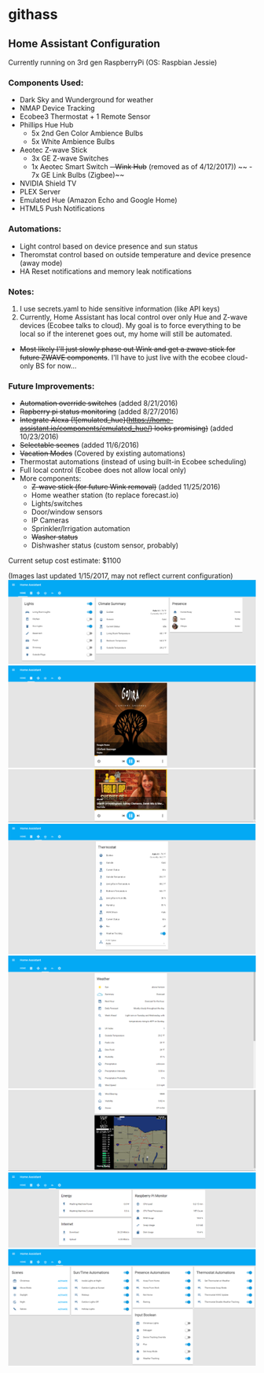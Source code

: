 # githass
## Home Assistant Configuration
Currently running on 3rd gen RaspberryPi (OS: Raspbian Jessie)

### Components Used:
- Dark Sky  and Wunderground for weather
- NMAP Device Tracking
- Ecobee3 Thermostat + 1 Remote Sensor
- Phillips Hue Hub
  -  5x 2nd Gen Color Ambience Bulbs
  -  5x White Ambience Bulbs
- Aeotec Z-wave Stick
  -  3x GE Z-wave Switches
  -  1x Aeotec Smart Switch 
~~- Wink Hub~~ (removed as of 4/12/2017))
~~  -  7x GE Link Bulbs (Zigbee)~~
- NVIDIA Shield TV
- PLEX Server
- Emulated Hue (Amazon Echo and Google Home)
- HTML5 Push Notifications

### Automations:
- Light control based on device presence and sun status
- Theromstat control based on outside temperature and device presence (away mode)
- HA Reset notifications and memory leak notifications

### Notes:
1. I use secrets.yaml to hide sensitive information (like API keys)
2. Currently, Home Assistant has local control over only Hue and Z-wave devices (Ecobee talks to cloud).  My goal is to force everything to be local so if the interenet goes out, my home will still be automated.
  * ~~Most likely I'll just slowly phase out Wink and get a zwave stick for future ZWAVE components~~.  I'll have to just live with the ecobee cloud-only BS for now...
 
### Future Improvements:
- ~~Automation override switches~~ (added 8/21/2016)
- ~~Rapberry pi status monitoring~~ (added 8/27/2016)
- ~~Integrate Alexa (![emulated_hue}(https://home-assistant.io/components/emulated_hue/) looks promising)~~ (added 10/23/2016)
- ~~Selectable scenes~~ (added 11/6/2016)
- ~~Vacation Modes~~ (Covered by existing automations)
- Thermostat automations (instead of using built-in Ecobee scheduling)
- Full local control (Ecobee does not allow local only)
- More components:
  - ~~Z-wave stick (for future Wink removal)~~ (added 11/25/2016)
  - Home weather station (to replace forecast.io)
  - Lights/switches
  - Door/window sensors
  - IP Cameras
  - Sprinkler/Irrigation automation
  - ~~Washer status~~
  - Dishwasher status (custom sensor, probably)
  
Current setup cost estimate: $1100

(Images last updated 1/15/2017, may not reflect current configuration)
![](https://github.com/fronzbot/githass/blob/master/images/ha_home_page.png)
![](https://github.com/fronzbot/githass/blob/master/images/ha_media.png)
![](https://github.com/fronzbot/githass/blob/master/images/ha_media2.png)
![](https://github.com/fronzbot/githass/blob/master/images/ha_thermostat.png)
![](https://github.com/fronzbot/githass/blob/master/images/ha_weather1.png)
![](https://github.com/fronzbot/githass/blob/master/images/ha_weather2.png)
![](https://github.com/fronzbot/githass/blob/master/images/ha_stats.png)
![](https://github.com/fronzbot/githass/blob/master/images/ha_override.png)
